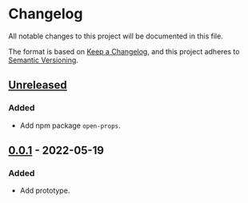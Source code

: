 # Changelog
All notable changes to this project will be documented in this file.

The format is based on [Keep a Changelog](https://keepachangelog.com/en/1.0.0/),
and this project adheres to [Semantic Versioning](https://semver.org/spec/v2.0.0.html).

## [Unreleased]
### Added
- Add npm package `open-props`.

## [0.0.1] - 2022-05-19
### Added
- Add prototype.

[Unreleased]: https://github.com/sakkke/portfolio/compare/v0.0.1...HEAD
[0.0.1]: https://github.com/sakkke/portfolio/releases/tag/v0.0.1

